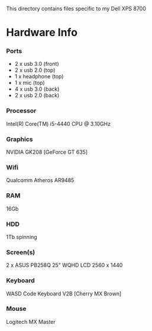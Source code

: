 This directory contains files specific to my Dell XPS 8700

Hardware Info
=============

### Ports
 * 2 x usb 3.0 (front)
 * 2 x usb 2.0 (top)
 * 1 x headphone (top)
 * 1 x mic (top)
 * 4 x usb 3.0 (back)
 * 2 x usb 2.0 (back)

### Processor
Intel(R) Core(TM) i5-4440 CPU @ 3.10GHz

### Graphics
NVIDIA GK208 [GeForce GT 635]

### Wifi
Qualcomm Atheros AR9485

### RAM
16Gb

### HDD
1Tb spinning

### Screen(s)
2 x ASUS PB258Q 25" WQHD LCD 2560 x 1440

### Keyboard
WASD Code Keyboard V2B [Cherry MX Brown]

### Mouse
Logitech MX Master